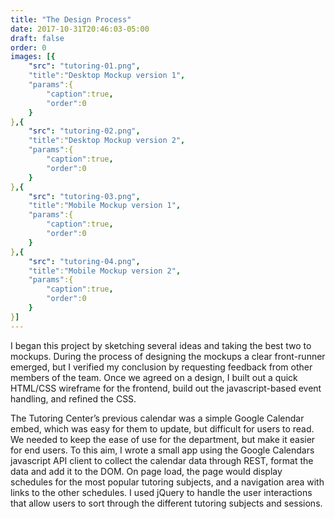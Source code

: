 ```yaml
---
title: "The Design Process"
date: 2017-10-31T20:46:03-05:00
draft: false
order: 0
images: [{
    "src": "tutoring-01.png",
    "title":"Desktop Mockup version 1",
    "params":{
        "caption":true,
        "order":0
    }
},{
    "src": "tutoring-02.png",
    "title":"Desktop Mockup version 2",
    "params":{
        "caption":true,
        "order":0
    }
},{
    "src": "tutoring-03.png",
    "title":"Mobile Mockup version 1",
    "params":{
        "caption":true,
        "order":0
    }
},{
    "src": "tutoring-04.png",
    "title":"Mobile Mockup version 2",
    "params":{
        "caption":true,
        "order":0
    }
}]
---
```

I began this project by sketching several ideas and taking the best two to mockups. During the process of designing the mockups a clear front-runner emerged, but I verified my conclusion by requesting feedback from other members of the team. Once we agreed on a design, I built out a quick HTML/CSS wireframe for the frontend, build out the javascript-based event handling, and refined the CSS.

The Tutoring Center’s previous calendar was a simple Google Calendar embed, which was easy for them to update, but difficult for users to read. We needed to keep the ease of use for the department, but make it easier for end users. To this aim, I wrote a small app using the Google Calendars javascript API client to collect the calendar data through REST, format the data and add it to the DOM. On page load, the page would display schedules for the most popular tutoring subjects,  and a navigation area with links to the other schedules. I used jQuery to handle the user interactions that allow users to sort through the different tutoring subjects and sessions.

